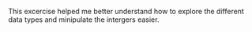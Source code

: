 This excercise helped me better understand how to explore the different data types and minipulate the intergers easier. 